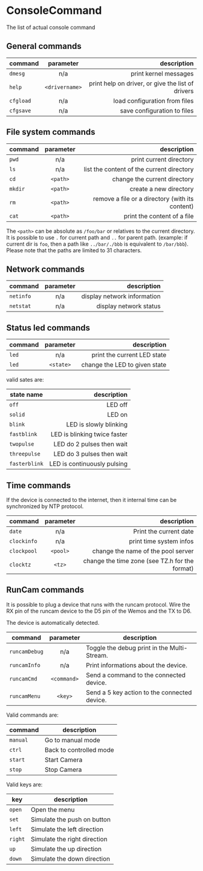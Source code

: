 # ConsoleCommand

The list of actual console command

## General commands

 | command   | parameter      | description |
 | --------- | :------------: | ------------: |
 | `dmesg`   | n/a            | print kernel messages |
 | `help`    | `<drivername>` | print help on driver, or give the list of drivers |
 | `cfgload` | n/a            | load configuration from files |
 | `cfgsave` | n/a            | save configuration to files |

## File system commands

 | command | parameter | description |
 | ------- | :-------: | ------------: |
 | `pwd`   | n/a       | print current directory |
 | `ls`    | n/a       | list the content of the current directory |
 | `cd`    | `<path>`  | change the current directory | 
 | `mkdir` | `<path>`  | create a new directory |
 | `rm`    | `<path>`  | remove a file or a directory (with its content) |
 | `cat`   | `<path>`  | print the content of a file |

The `<path>` can be absolute as `/foo/bar` or relatives to the current directory.
It is possible to use `.` for current path and `..` for parent path.
(example: if current dir is `foo`, then a path like `../bar/./bbb` is equivalent
to `/bar/bbb`). Please note that the paths are limited to 31 characters.

## Network commands

 | command | parameter | description |
 | ------- | :-------: | ----------: |
 |`netinfo`| n/a       | display network information |
 |`netstat`| n/a       | display network status |

## Status led commands

 | command | parameter | description |
 | ------- | :-------: | ----------: |
 |`led`    | n/a       | print the current LED state |
 |`led`    | `<state>` | change the LED to given state |

valid sates are:

 | state name   |  description |
 | ------------ |  ----------: |
 |`off`         |  LED off     |
 |`solid`       |  LED on |
 |`blink`       |  LED is slowly blinking |
 |`fastblink`   |  LED is blinking twice faster |
 |`twopulse`    |  LED do 2 pulses then wait |
 |`threepulse`  |  LED do 3 pulses then wait |
 |`fasterblink` |  LED is continuously pulsing |

## Time commands

If the device is connected to the internet, then it internal time can be synchronized by NTP protocol.

 | command     | parameter | description |
 | ----------- | :-------: | ----------: |
 | `date`      | n/a       | Print the current date |
 | `clockinfo` | n/a       | print time system infos |
 | `clockpool` | `<pool>`  | change the name of the pool server |
 | `clocktz  ` | `<tz>`    | change the time zone (see TZ.h for the format) |

## RunCam commands

It is possible to plug a device that runs with the runcam protocol.
Wire the RX pin of the runcam device to the D5 pin of the Wemos and the TX to D6.

The device is automatically detected.

 | command       | parameter   | description |
 | ------------- | :---------: | ---------- |
 | `runcamDebug` | n/a         | Toggle the debug print in the Multi-Stream. |
 | `runcamInfo`  | n/a         | Print informations about the device. |
 | `runcamCmd`   | `<command>` |   Send a command to the connected device. |
 | `runcamMenu`  | `<key>`     |   Send a 5 key action to the connected device. |

Valid commands are:

 | command  | description |
 | -------- | ----------- |
 | `manual` | Go to manual mode |
 | `ctrl`   | Back to controlled mode |
 | `start`  | Start Camera |
 | `stop`   | Stop Camera |

Valid keys are:

 | key       | description |
 | --------- | ----------- |
 | `open`    | Open the menu |
 | `set`     | Simulate the push on button |
 | `left`    | Simulate the left direction |
 | `right`   | Simulate the right direction |
 | `up`      | Simulate the up direction |
 | `down`    | Simulate the down direction |